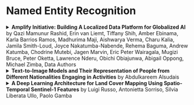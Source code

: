 # Named Entity Recognition

<details>
<summary><strong>Amplify Initiative: Building A Localized Data Platform for Globalized AI</strong> by Qazi Mamunur Rashid, Erin van Liemt, Tiffany Shih, Amber Ebinama, Karla Barrios Ramos, Madhurima Maji, Aishwarya Verma, Charu Kalia, Jamila Smith-Loud, Joyce Nakatumba-Nabende, Rehema Baguma, Andrew Katumba, Chodrine Mutebi, Jagen Marvin, Eric Peter Wairagala, Mugizi Bruce, Peter Oketta, Lawrence Nderu, Obichi Obiajunwa, Abigail Oppong, Michael Zimba, Data Authors</summary>

- **Published**: April 18, 2025 at 11:20 PM UTC  
- **PDF**: [Download PDF](http://arxiv.org/pdf/2504.14105v1)  
- **arXiv ID**: 2504.14105v1  
- **Summary**: Current AI models often fail to account for local context and language, given the predominance of English and Western internet content in their training data. This hinders the global relevance, usefulness, and safety of these models as they gain more users around the globe. Amplify Initiative, a data platform and methodology, leverages expert communities to collect diverse, high-quality data to address the limitations of these models. The platform is designed to enable co-creation of datasets, provide access to high-quality multilingual datasets, and offer recognition to data authors. This paper presents the approach to co-creating datasets with domain experts (e.g., health workers, teachers) through a pilot conducted in Sub-Saharan Africa (Ghana, Kenya, Malawi, Nigeria, and Uganda). In partnership with local researchers situated in these countries, the pilot demonstrated an end-to-end approach to co-creating data with 155 experts in sensitive domains (e.g., physicians, bankers, anthropologists, human and civil rights advocates). This approach, implemented with an Android app, resulted in an annotated dataset of 8,091 adversarial queries in seven languages (e.g., Luganda, Swahili, Chichewa), capturing nuanced and contextual information related to key themes such as misinformation and public interest topics. This dataset in turn can be used to evaluate models for their safety and cultural relevance within the context of these languages.

</details>

<details>
<summary><strong>Text-to-Image Models and Their Representation of People from Different
  Nationalities Engaging in Activities</strong> by Abdulkareem Alsudais</summary>

- **Published**: April 08, 2025 at 05:37 AM UTC  
- **PDF**: [Download PDF](http://arxiv.org/pdf/2504.06313v2)  
- **arXiv ID**: 2504.06313v2  
- **Summary**: The primary objective of this paper is to investigate how a popular Text-to-Image (T2I) model represents people from 208 different nationalities when prompted to generate images of individuals performing typical activities. Two scenarios were developed, and images were generated based on input prompts that specified nationalities. The results show that in one scenario, the majority of images, and in the other, a substantial portion, depict individuals wearing traditional attire. This suggests that the model emphasizes such characteristics even when they are impractical for the given activity. A statistically significant relationship was observed between this representation pattern and the regions associated with the specified countries. This indicates that the issue disproportionately affects certain areas, particularly the Middle East & North Africa and Sub-Saharan Africa. A notable association with income groups was also found. CLIP was used to measure alignment scores between generated images and various prompts and captions. The findings indicate statistically significant higher scores for images featuring individuals in traditional attire in one scenario. The study also examined revised prompts (additional contextual information automatically added to the original input prompts) to assess their potential influence on how individuals are represented in the generated images, finding that the word "traditional" was commonly added to revised prompts. These findings provide valuable insights into how T2I models represent individuals from various countries and highlight potential areas for improvement in future models.

</details>

<details>
<summary><strong>A Deep Learning Architecture for Land Cover Mapping Using
  Spatio-Temporal Sentinel-1 Features</strong> by Luigi Russo, Antonietta Sorriso, Silvia Liberata Ullo, Paolo Gamba</summary>

- **Published**: March 10, 2025 at 12:15 PM UTC  
- **PDF**: [Download PDF](http://arxiv.org/pdf/2503.07230v1)  
- **arXiv ID**: 2503.07230v1  
- **Summary**: Land Cover (LC) mapping using satellite imagery is critical for environmental monitoring and management. Deep Learning (DL), particularly Convolutional Neural Networks (CNNs) and Vision Transformers (ViTs), have revolutionized this field by enhancing the accuracy of classification tasks. In this work, a novel approach combining a transformer-based Swin-Unet architecture with seasonal synthesized spatio-temporal images has been employed to classify LC types using spatio-temporal features extracted from Sentinel-1 (S1) Synthetic Aperture Radar (SAR) data, organized into seasonal clusters. The study focuses on three distinct regions - Amazonia, Africa, and Siberia - and evaluates the model performance across diverse ecoregions within these areas. By utilizing seasonal feature sequences instead of dense temporal sequences, notable performance improvements have been achieved, especially in regions with temporal data gaps like Siberia, where S1 data distribution is uneven and non-uniform. The results demonstrate the effectiveness and the generalization capabilities of the proposed methodology in achieving high overall accuracy (O.A.) values, even in regions with limited training data.

</details>



